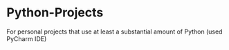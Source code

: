 # Python-Projects
For personal projects that use at least a substantial amount of Python (used PyCharm IDE)
